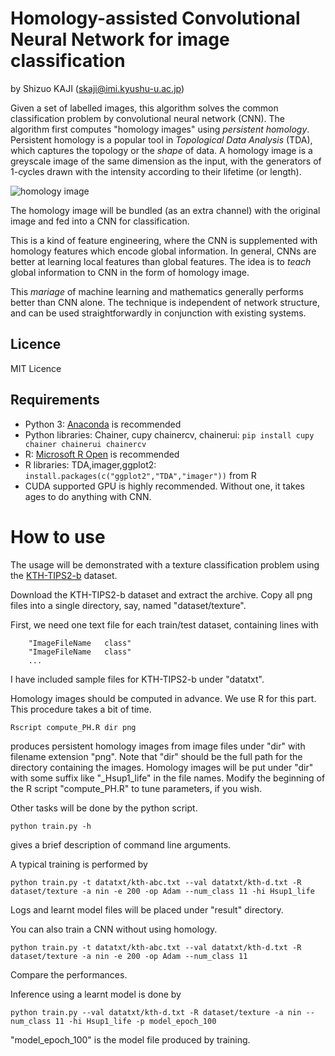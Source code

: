 Homology-assisted Convolutional Neural Network for image classification
=============
by Shizuo KAJI (skaji@imi.kyushu-u.ac.jp)

Given a set of labelled images, this algorithm solves the common classification problem by convolutional neural network (CNN).
The algorithm first computes "homology images" using _persistent homology_.
Persistent homology is a popular tool in _Topological Data Analysis_ (TDA), which captures the topology or the _shape_ of data.
A homology image is a greyscale image of the same dimension as the input, with the generators of 1-cycles drawn with the intensity according to their lifetime (or length). 

![homology image](https://github.com/shizuo-kaji/HomologyCNN/blob/master/homology.jpg?raw=true)

The homology image will be bundled (as an extra channel) with the original image and fed into a CNN for classification.

This is a kind of feature engineering, where the CNN is supplemented with homology features which encode global information.
In general, CNNs are better at learning local features than global features. 
The idea is to _teach_ global information to CNN in the form of homology image.

This _mariage_ of machine learning and mathematics generally performs better than CNN alone.
The technique is independent of network structure, and can be used straightforwardly in conjunction with existing systems.

## Licence
MIT Licence

## Requirements
- Python 3: [Anaconda](https://www.anaconda.com/download/) is recommended
- Python libraries: Chainer, cupy chainercv, chainerui:  `pip install cupy chainer chainerui chainercv`
- R: [Microsoft R Open](https://mran.microsoft.com/open) is recommended
- R libraries: TDA,imager,ggplot2: `install.packages(c("ggplot2","TDA","imager"))` from R
- CUDA supported GPU is highly recommended. Without one, it takes ages to do anything with CNN.

# How to use
The usage will be demonstrated with a texture classification problem using the
[KTH-TIPS2-b](http://www.nada.kth.se/cvap/databases/kth-tips/index.html) dataset.

Download the KTH-TIPS2-b dataset and extract the archive.
Copy all png files into a single directory, say, named "dataset/texture".

First, we need one text file for each train/test dataset, containing lines with
```
    "ImageFileName   class"
    "ImageFileName   class"
    ...
```
I have included sample files for KTH-TIPS2-b under "datatxt".

Homology images should be computed in advance. We use R for this part.
This procedure takes a bit of time.
```
Rscript compute_PH.R dir png
```
produces persistent homology images from image files under "dir" with filename extension "png".
Note that "dir" should be the full path for the directory containing the images.
Homology images will be put under "dir" with some suffix like "_Hsup1_life" in the file names.
Modify the beginning of the R script "compute_PH.R" to tune parameters, if you wish.

Other tasks will be done by the python script. 
```
python train.py -h
```
gives a brief description of command line arguments.

A typical training is performed by
```
python train.py -t datatxt/kth-abc.txt --val datatxt/kth-d.txt -R dataset/texture -a nin -e 200 -op Adam --num_class 11 -hi Hsup1_life
```
Logs and learnt model files will be placed under "result" directory. 

You can also train a CNN without using homology.
```
python train.py -t datatxt/kth-abc.txt --val datatxt/kth-d.txt -R dataset/texture -a nin -e 200 -op Adam --num_class 11
```
Compare the performances.

Inference using a learnt model is done by
```
python train.py --val datatxt/kth-d.txt -R dataset/texture -a nin --num_class 11 -hi Hsup1_life -p model_epoch_100
```
"model_epoch_100" is the model file produced by training. 
